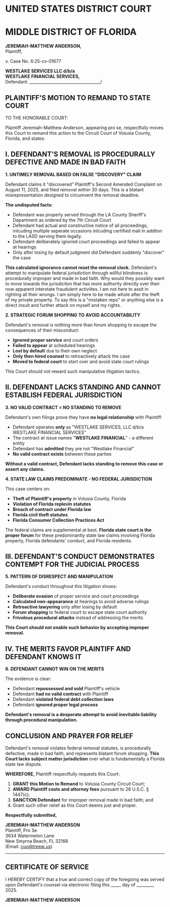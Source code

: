 # UNITED STATES DISTRICT COURT
# MIDDLE DISTRICT OF FLORIDA

**JEREMIAH-MATTHEW ANDERSON,**  
Plaintiff,

v.                                           Case No. 6:25-cv-01677

**WESTLAKE SERVICES LLC d/b/a**  
**WESTLAKE FINANCIAL SERVICES,**  
Defendant.
___________________________________/

## PLAINTIFF'S MOTION TO REMAND TO STATE COURT

TO THE HONORABLE COURT:

Plaintiff Jeremiah-Matthew Anderson, appearing pro se, respectfully moves this Court to remand this action to the Circuit Court of Volusia County, Florida, and states:

## I. DEFENDANT'S REMOVAL IS PROCEDURALLY DEFECTIVE AND MADE IN BAD FAITH

**1. UNTIMELY REMOVAL BASED ON FALSE "DISCOVERY" CLAIM**

Defendant claims it "discovered" Plaintiff's Second Amended Complaint on August 11, 2025, and filed removal within 30 days. This is a blatant misrepresentation designed to circumvent the removal deadline.

**The undisputed facts:**
- Defendant was properly served through the LA County Sheriff's Department as ordered by the 7th Circuit Court
- Defendant had actual and constructive notice of all proceedings, inlcuding multiple seperate occasions inlcuding certified mail in additon to the LASD serving them legally. 
- Defendant deliberately ignored court proceedings and failed to appear at hearings
- Only after losing by default judgment did Defendant suddenly "discover" the case

**This calculated ignorance cannot reset the removal clock.** Defendant's attempt to manipulate federal jurisdiction through willful blindness is procedurally improper and made in bad faith. Why would they possibly want to move towards the jurisdiciton that has more authority directly over their now apparent interstate fraudulent activiites. I am not here to assit in righting all their wrongs. I am simply here to be made whole after the theft of my private property. To say this is a "mistaken repo" or anything else is a direct insult and further attack on myself and my rights. 

**2. STRATEGIC FORUM SHOPPING TO AVOID ACCOUNTABILITY**

Defendant's removal is nothing more than forum shopping to escape the consequences of their misconduct:

- **Ignored proper service** and court orders
- **Failed to appear** at scheduled hearings  
- **Lost by default** due to their own neglect
- **Only then hired counsel** to retroactively attack the case
- **Moved to federal court** to start over and avoid state court rulings

This Court should not reward such manipulative litigation tactics.

## II. DEFENDANT LACKS STANDING AND CANNOT ESTABLISH FEDERAL JURISDICTION

**3. NO VALID CONTRACT = NO STANDING TO REMOVE**

Defendant's own filings prove they have **no legal relationship** with Plaintiff:

- Defendant operates **only** as "WESTLAKE SERVICES, LLC d/b/a WESTLAKE FINANCIAL SERVICES"
- The contract at issue names "**WESTLAKE FINANCIAL**" - a different entity
- Defendant has **admitted** they are not "Westlake Financial"
- **No valid contract exists** between these parties

**Without a valid contract, Defendant lacks standing to remove this case or assert any claims.**

**4. STATE LAW CLAIMS PREDOMINATE - NO FEDERAL JURISDICTION**

This case centers on:
- **Theft of Plaintiff's property** in Volusia County, Florida
- **Violation of Florida replevin statutes**
- **Breach of contract under Florida law**  
- **Florida civil theft statutes**
- **Florida Consumer Collection Practices Act**

The federal claims are supplemental at best. **Florida state court is the proper forum** for these predominantly state law claims involving Florida property, Florida defendants' conduct, and Florida residents.

## III. DEFENDANT'S CONDUCT DEMONSTRATES CONTEMPT FOR THE JUDICIAL PROCESS

**5. PATTERN OF DISRESPECT AND MANIPULATION**

Defendant's conduct throughout this litigation shows:

- **Deliberate evasion** of proper service and court proceedings
- **Calculated non-appearance** at hearings to avoid adverse rulings
- **Retroactive lawyering** only after losing by default
- **Forum shopping** to federal court to escape state court authority
- **Frivolous procedural attacks** instead of addressing the merits

**This Court should not enable such behavior by accepting improper removal.**

## IV. THE MERITS FAVOR PLAINTIFF AND DEFENDANT KNOWS IT

**6. DEFENDANT CANNOT WIN ON THE MERITS**

The evidence is clear:
- Defendant **repossessed and sold** Plaintiff's vehicle
- Defendant **had no valid contract** with Plaintiff  
- Defendant **violated federal debt collection laws**
- Defendant **ignored proper legal process**

**Defendant's removal is a desperate attempt to avoid inevitable liability through procedural manipulation.**

## CONCLUSION AND PRAYER FOR RELIEF

Defendant's removal violates federal removal statutes, is procedurally defective, made in bad faith, and represents blatant forum shopping. **This Court lacks subject matter jurisdiction** over what is fundamentally a Florida state law dispute.

**WHEREFORE,** Plaintiff respectfully requests this Court:

1. **GRANT this Motion to Remand** to Volusia County Circuit Court;
2. **AWARD Plaintiff costs and attorney fees** pursuant to 28 U.S.C. § 1447(c);
3. **SANCTION Defendant** for improper removal made in bad faith; and
4. Grant such other relief as this Court deems just and proper.

**Respectfully submitted,**

**JEREMIAH-MATTHEW ANDERSON**  
Plaintiff, Pro Se  
3634 Watermelon Lane  
New Smyrna Beach, FL 32168  
(Email: cuo@treeai.us)

---

## CERTIFICATE OF SERVICE

I HEREBY CERTIFY that a true and correct copy of the foregoing was served upon Defendant's counsel via electronic filing this _____ day of ________, 2025.

**JEREMIAH-MATTHEW ANDERSON**
